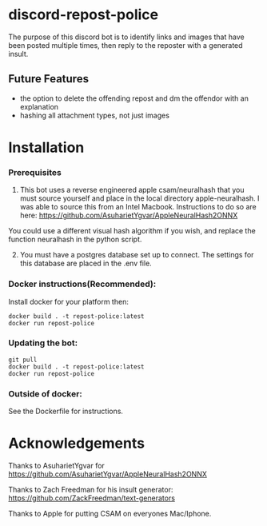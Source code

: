 # discord-repost-police

The purpose of this discord bot is to identify links and images that have been posted multiple times, then reply to the reposter with a generated insult.

## Future Features
- the option to delete the offending repost and dm the offendor with an explanation
- hashing all attachment types, not just images

# Installation
### Prerequisites
1. This bot uses a reverse engineered apple csam/neuralhash that you must source yourself and place in the local directory apple-neuralhash.  I was able to source this from an Intel Macbook.  Instructions to do so are here: https://github.com/AsuharietYgvar/AppleNeuralHash2ONNX

You could use a different visual hash algorithm if you wish, and replace the function neuralhash in the python script.

2. You must have a postgres database set up to connect.  The settings for this database are placed in the .env file. 

### Docker instructions(Recommended):
Install docker for your platform then: 

    docker build . -t repost-police:latest
    docker run repost-police
    
### Updating the bot:
    git pull
    docker build . -t repost-police:latest
    docker run repost-police
    
    
### Outside of docker:
See the Dockerfile for instructions.

# Acknowledgements
Thanks to AsuharietYgvar for https://github.com/AsuharietYgvar/AppleNeuralHash2ONNX

Thanks to Zach Freedman for his insult generator: https://github.com/ZackFreedman/text-generators

Thanks to Apple for putting CSAM on everyones Mac/Iphone.
